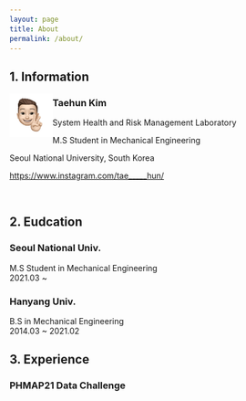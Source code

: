 ```yaml
---
layout: page
title: About
permalink: /about/
---
```


## 1. Information

<img src="/public/img/kth1.png" align="left" style="width:15%; height:auto">

### Taehun Kim <br>

System Health and Risk Management Laboratory

M.S Student in Mechanical Engineering

Seoul National University, South Korea

https://www.instagram.com/tae_____hun/

<br>

## 2. Eudcation

### Seoul National Univ.
M.S Student in Mechanical Engineering<br>
2021.03 ~

### Hanyang Univ.
B.S in Mechanical Engineering<br>
2014.03 ~ 2021.02

## 3. Experience

### PHMAP21 Data Challenge
